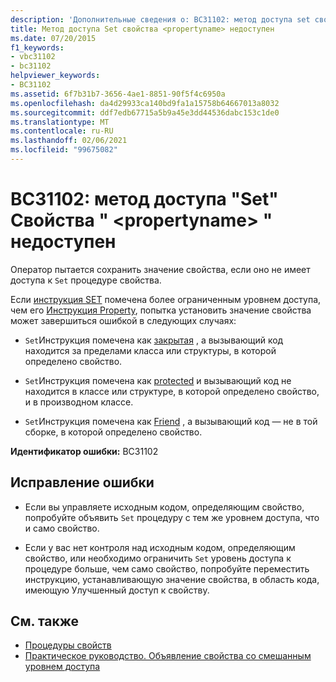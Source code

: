 ```yaml
---
description: 'Дополнительные сведения о: BC31102: метод доступа set свойства " <propertyname> " недоступен'
title: Метод доступа Set свойства <propertyname> недоступен
ms.date: 07/20/2015
f1_keywords:
- vbc31102
- bc31102
helpviewer_keywords:
- BC31102
ms.assetid: 6f7b31b7-3656-4ae1-8851-90f5f4c6950a
ms.openlocfilehash: da4d29933ca140bd9fa1a15758b64667013a8032
ms.sourcegitcommit: ddf7edb67715a5b9a45e3dd44536dabc153c1de0
ms.translationtype: MT
ms.contentlocale: ru-RU
ms.lasthandoff: 02/06/2021
ms.locfileid: "99675082"
---
```

# <a name="bc31102-set-accessor-of-property-propertyname-is-not-accessible"></a>BC31102: метод доступа "Set" Свойства " \<propertyname> " недоступен

Оператор пытается сохранить значение свойства, если оно не имеет доступа к `Set` процедуре свойства.

 Если [инструкция SET](../statements/set-statement.md) помечена более ограниченным уровнем доступа, чем его [Инструкция Property](../statements/property-statement.md), попытка установить значение свойства может завершиться ошибкой в следующих случаях:

- `Set`Инструкция помечена как [закрытая](../modifiers/private.md) , а вызывающий код находится за пределами класса или структуры, в которой определено свойство.

- `Set`Инструкция помечена как [protected](../modifiers/protected.md) и вызывающий код не находится в классе или структуре, в которой определено свойство, и в производном классе.

- `Set`Инструкция помечена как [Friend](../modifiers/friend.md) , а вызывающий код — не в той сборке, в которой определено свойство.

 **Идентификатор ошибки:** BC31102

## <a name="to-correct-this-error"></a>Исправление ошибки

- Если вы управляете исходным кодом, определяющим свойство, попробуйте объявить `Set` процедуру с тем же уровнем доступа, что и само свойство.

- Если у вас нет контроля над исходным кодом, определяющим свойство, или необходимо ограничить `Set` уровень доступа к процедуре больше, чем само свойство, попробуйте переместить инструкцию, устанавливающую значение свойства, в область кода, имеющую Улучшенный доступ к свойству.

## <a name="see-also"></a>См. также

- [Процедуры свойств](../../programming-guide/language-features/procedures/property-procedures.md)
- [Практическое руководство. Объявление свойства со смешанным уровнем доступа](../../programming-guide/language-features/procedures/how-to-declare-a-property-with-mixed-access-levels.md)
